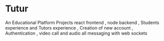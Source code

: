 # Tutur
An Educational Platform Projects react frontend , node backend , Students experience and Tutors experience , Creation of new account , Authentication , video call and audio all messaging with web sockets 

